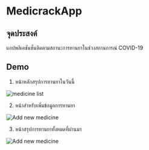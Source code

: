 # MedicrackApp
## จุดประสงค์
แอปพลิเคชันชั่นติดตามสถานะการทานยาในช่วงสถานการณ์ COVID-19

## Demo
1. หน้าหลักสรุปการทานยาในวันนี้

![medicine list](https://lh3.googleusercontent.com/pw/AL9nZEWKvfG0Ee4gcYq2Jz88KZoTAb70XB1e8y9pHJgi3vdE_QLXLECrwuUAhwxK4aZzFMNGYis3WH_4WfAAs6Yf3WzKfIQcQg9rzLFirKBaXXd_mh4AaK2E5cTHHzxEVSLJ9P9Ct4Y8TputRKWjvlgwN4UyuQ=w610-h1321-no?authuser=0)


2. หน้าสำหรับเพิ่มข้อมูลการทานยา

![Add new medicine](https://lh3.googleusercontent.com/pw/AL9nZEWPQMOn8tkfzaRAqiE9-TwHzvnNxEsiQVESE50YTWm3J73Abyx82vhvA6DD7nFJWrr4JcwjLvL3TdFZBhot6I-ra2tOvEpoOO0C1Q4kfaN5ptdY9607PZ9UEukEo0eaePDL6t1WuxN_xGNoAUu64h2jeg=w610-h1321-no?authuser=0)


3. หน้าสรุปการทานยาทั้งหมดที่ผ่านมา

![Add new medicine](https://lh3.googleusercontent.com/pw/AL9nZEWzL9dj3UkYZCT-w9cBo1lYZ0g8lv2R1GXgfiVaNxueP21-tCcvW2eMMFlJlljCHaCjMLtZMXzHgO5Tc09QOO6Ua1kyNAKad8r_zq82gpAmpTR4IZpuF86SS14fOPMssEuhMkTzh36CYydrqSBlBjCN2w=w610-h1321-no?authuser=0)

